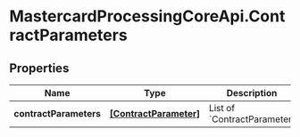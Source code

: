 # MastercardProcessingCoreApi.ContractParameters

## Properties

Name | Type | Description | Notes
------------ | ------------- | ------------- | -------------
**contractParameters** | [**[ContractParameter]**](ContractParameter.md) | List of &#x60;ContractParameter&#x60;  | 


